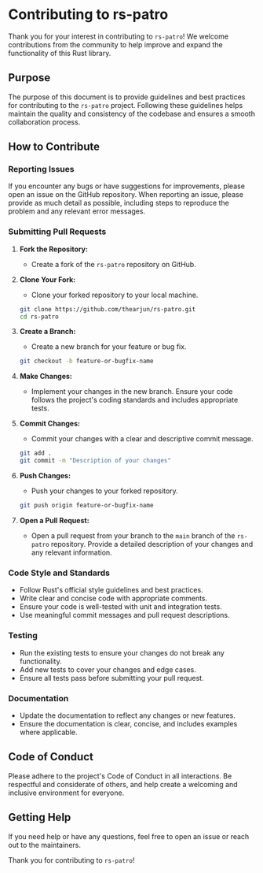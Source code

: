 # Contributing to rs-patro

Thank you for your interest in contributing to `rs-patro`! We welcome contributions from the community to help improve and expand the functionality of this Rust library.

## Purpose

The purpose of this document is to provide guidelines and best practices for contributing to the `rs-patro` project. Following these guidelines helps maintain the quality and consistency of the codebase and ensures a smooth collaboration process.

## How to Contribute

### Reporting Issues

If you encounter any bugs or have suggestions for improvements, please open an issue on the GitHub repository. When reporting an issue, please provide as much detail as possible, including steps to reproduce the problem and any relevant error messages.

### Submitting Pull Requests

1. **Fork the Repository:**
   - Create a fork of the `rs-patro` repository on GitHub.

2. **Clone Your Fork:**
   - Clone your forked repository to your local machine.
   ```sh
   git clone https://github.com/thearjun/rs-patro.git
   cd rs-patro
   ```

3. **Create a Branch:**
   - Create a new branch for your feature or bug fix.
   ```sh
   git checkout -b feature-or-bugfix-name
   ```

4. **Make Changes:**
   - Implement your changes in the new branch. Ensure your code follows the project's coding standards and includes appropriate tests.

5. **Commit Changes:**
   - Commit your changes with a clear and descriptive commit message.
   ```sh
   git add .
   git commit -m "Description of your changes"
   ```

6. **Push Changes:**
   - Push your changes to your forked repository.
   ```sh
   git push origin feature-or-bugfix-name
   ```

7. **Open a Pull Request:**
   - Open a pull request from your branch to the `main` branch of the `rs-patro` repository. Provide a detailed description of your changes and any relevant information.

### Code Style and Standards

- Follow Rust's official style guidelines and best practices.
- Write clear and concise code with appropriate comments.
- Ensure your code is well-tested with unit and integration tests.
- Use meaningful commit messages and pull request descriptions.

### Testing

- Run the existing tests to ensure your changes do not break any functionality.
- Add new tests to cover your changes and edge cases.
- Ensure all tests pass before submitting your pull request.

### Documentation

- Update the documentation to reflect any changes or new features.
- Ensure the documentation is clear, concise, and includes examples where applicable.

## Code of Conduct

Please adhere to the project's Code of Conduct in all interactions. Be respectful and considerate of others, and help create a welcoming and inclusive environment for everyone.

## Getting Help

If you need help or have any questions, feel free to open an issue or reach out to the maintainers.

Thank you for contributing to `rs-patro`!
